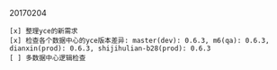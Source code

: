 20170204
    
    [x] 整理yce的新需求
    [x] 检查各个数据中心的yce版本差异: master(dev): 0.6.3, m6(qa): 0.6.3, dianxin(prod): 0.6.3, shijihulian-b28(prod): 0.6.3
    [ ] 多数据中心逻辑检查
